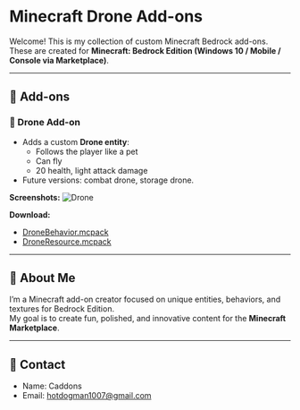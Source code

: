 # Minecraft Drone Add-ons

Welcome! This is my collection of custom Minecraft Bedrock add-ons.
These are created for **Minecraft: Bedrock Edition (Windows 10 / Mobile / Console via Marketplace)**.

---

## 🚀 Add-ons

### 🚁 Drone Add-on
- Adds a custom **Drone entity**:
  - Follows the player like a pet
  - Can fly
  - 20 health, light attack damage
- Future versions: combat drone, storage drone.

**Screenshots:**
![Drone](screenshots/drone.png)

**Download:**
- [DroneBehavior.mcpack](DroneBehavior.mcpack)
- [DroneResource.mcpack](DroneResource.mcpack)

---

## 📖 About Me
I’m a Minecraft add-on creator focused on unique entities, behaviors, and textures for Bedrock Edition.  
My goal is to create fun, polished, and innovative content for the **Minecraft Marketplace**.

---

## 📨 Contact
- Name: Caddons  
- Email: hotdogman1007@gmail.com  
